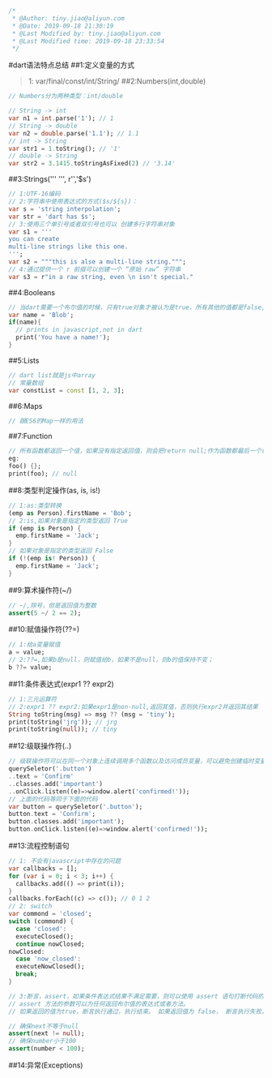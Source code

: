 ```dart
/*
 * @Author: tiny.jiao@aliyun.com 
 * @Date: 2019-09-18 21:30:19 
 * @Last Modified by: tiny.jiao@aliyun.com
 * @Last Modified time: 2019-09-18 23:33:54
 */
```
#dart语法特点总结
##1:定义变量的方式
>1: var/final/const/int/String/
##2:Numbers(int,double)
```dart
// Numbers分为两种类型：int/double

// String -> int
var n1 = int.parse('1'); // 1
// String -> double
var n2 = double.parse('1.1'); // 1.1
// int -> String
var str1 = 1.toString(); // '1'
// double -> String
var str2 = 3.1415.toStringAsFixed(2) // '3.14'
```
##3:Strings(''' ''', r'','$s')
```dart
// 1:UTF-16编码
// 2:字符串中使用表达式的方式($s/${s})：
var s = 'string interpolation';
var str = 'dart has $s';
// 3:使用三个单引号或者双引号也可以 创建多行字符串对象
var s1 = '''
you can create
multi-line strings like this one.
''';
var s2 = """this is alse a multi-line string.""";
// 4:通过提供一个 r 前缀可以创建一个 “原始 raw” 字符串
var s3 = r"in a raw string, even \n isn't special."
```
##4:Booleans
```dart
// 当dart需要一个布尔值的时候，只有true对象才被认为是true，所有其他的值都是false,其实这样设计也挺好，可以规避一些奇怪的行为
var name = 'Blob';
if(name){
  // prints in javascript,not in dart
  print('You have a name!');
}
```
##5:Lists
```dart
// dart list就是js中array
// 常量数组
var constList = const [1, 2, 3];
```
##6:Maps
```dart
// 跟ES6的Map一样的用法
```
##7:Function
```dart
// 所有函数都返回一个值，如果没有指定返回值，则会把return null;作为函数都最后一个语句执行
eg:
foo() {};
print(foo); // null
```
##8:类型判定操作(as, is, is!)
```dart
// 1:as:类型转换
(emp as Person).firstName = 'Bob';
// 2:is,如果对象是指定的类型返回 True
if (emp is Person) {
  emp.firstName = 'Jack';
}
// 如果对象是指定的类型返回 False
if (!(emp is! Person)) {
  emp.firstName = 'Jack';
}
```
##9:算术操作符(~/)
```dart
// ~/,除号，但是返回值为整数
assert(5 ~/ 2 == 2);
```
##10:赋值操作符(??=)
```dart
// 1:给a变量赋值
a = value;
// 2:??=,如果b是null，则赋值给b，如果不是null，则b的值保持不变；
b ??= value;
```
##11:条件表达式(expr1 ?? expr2)
```dart
// 1:三元运算符
// 2:expr1 ?? expr2:如果expr1是non-null,返回其值，否则执行expr2并返回其结果
String toString(msg) => msg ?? (msg = 'tiny');
print(toString('jrg')); // jrg
print(toString(null)); // tiny
```
##12:级联操作符(..)
```dart
// 级联操作符可以在同一个对象上连续调用多个函数以及访问成员变量，可以避免创建临时变量
querySeletor('.button')
..text = 'Confirm'
..classes.add('important')
..onClick.listen((e)=>window.alert('confirmed!'));
// 上面的代码等同于下面的代码
var button = querySeletor('.button');
button.text = 'Confirm';
button.classes.add('important');
button.onClick.listen((e)=>window.alert('confirmed!'));
```
##13:流程控制语句
```dart
// 1: 不会有javascript中存在的问题
var callbacks = [];
for (var i = 0; i < 3; i++) {
  callbacks.add(() => print(i));
}
callbacks.forEach((c) => c()); // 0 1 2
// 2: switch
var commond = 'closed';
switch (commond) {
  case 'closed':
  executeClosed();
  continue nowClosed;
nowClosed:
  case 'now_closed':
  executeNowClosed();
  break;
}

// 3:断言，assert，如果条件表达式结果不满足需要，则可以使用 assert 语句打断代码的 执行。
// assert 方法的参数可以为任何返回布尔值的表达式或者方法。 
// 如果返回的值为true，断言执行通过，执行结束。 如果返回值为 false， 断言执行失败，会抛出一个异常

// 确保next不等于null
assert(next != null);
// 确保number小于100
assert(number < 100);
```
##14:异常(Exceptions)